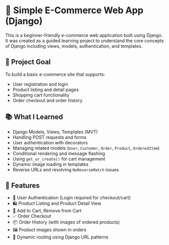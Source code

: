# 🛒 Simple E-Commerce Web App (Django)

This is a beginner-friendly e-commerce web application built using Django. It was created as a guided learning project to understand the core concepts of Django including views, models, authentication, and templates.

## 📌 Project Goal

To build a basic e-commerce site that supports:
- User registration and login
- Product listing and detail pages
- Shopping cart functionality
- Order checkout and order history

## 📚 What I Learned

- Django Models, Views, Templates (MVT)
- Handling POST requests and forms
- User authentication with decorators
- Managing related models (`User`, `Customer`, `Order`, `Product`, `OrderedItem`)
- Conditional rendering and message flashing
- Using `get_or_create()` for cart management
- Dynamic image loading in templates
- Reverse URLs and resolving `NoReverseMatch` issues

## 🧩 Features

- 🔐 User Authentication (Login required for checkout/cart)
- 🛍 Product Listing and Product Detail View
- 🛒 Add to Cart, Remove from Cart
- ✅ Order Checkout
- 📦 Order History (with images of ordered products)
- 🖼 Product images shown in orders
- 🔗 Dynamic routing using Django URL patterns
